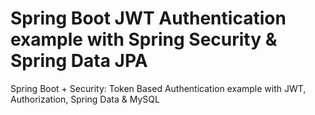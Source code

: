 <h1>Spring Boot JWT Authentication example with Spring Security & Spring Data JPA</h1>
<p>Spring Boot + Security: Token Based Authentication example with JWT, Authorization, Spring Data & MySQL </p>
